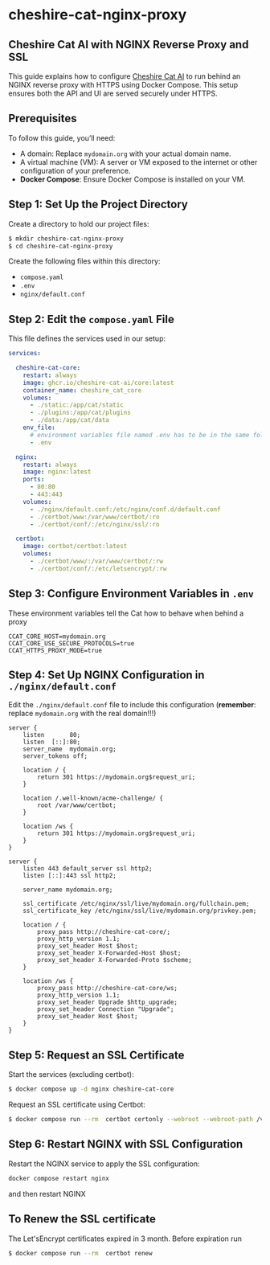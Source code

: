 # cheshire-cat-nginx-proxy
Cheshire Cat AI with NGINX Reverse Proxy and SSL
---

This guide explains how to configure [Cheshire Cat AI](https://cheshirecat.ai/) to run behind an NGINX reverse proxy with HTTPS using Docker Compose. This setup ensures both the API and UI are served securely under HTTPS.

## Prerequisites
To follow this guide, you’ll need:
- A domain: Replace `mydomain.org` with your actual domain name.
- A virtual machine (VM): A server or VM exposed to the internet or other configuration of your preference.
- **Docker Compose**: Ensure Docker Compose is installed on your VM.

## Step 1: Set Up the Project Directory
Create a directory to hold our project files:
```bash
$ mkdir cheshire-cat-nginx-proxy
$ cd cheshire-cat-nginx-proxy
```
Create the following files within this directory:
- `compose.yaml`
- `.env`
- `nginx/default.conf`

## Step 2: Edit the `compose.yaml` File
This file defines the services used in our setup:

```yaml
services:

  cheshire-cat-core:
    restart: always
    image: ghcr.io/cheshire-cat-ai/core:latest
    container_name: cheshire_cat_core
    volumes:
      - ./static:/app/cat/static
      - ./plugins:/app/cat/plugins
      - ./data:/app/cat/data
    env_file:
      # environment variables file named .env has to be in the same folder of compose.yaml
      - .env

  nginx:
    restart: always
    image: nginx:latest
    ports:
      - 80:80
      - 443:443
    volumes:
      - ./nginx/default.conf:/etc/nginx/conf.d/default.conf
      - ./certbot/www:/var/www/certbot/:ro
      - ./certbot/conf/:/etc/nginx/ssl/:ro

  certbot:
    image: certbot/certbot:latest
    volumes:
      - ./certbot/www/:/var/www/certbot/:rw
      - ./certbot/conf/:/etc/letsencrypt/:rw
```

## Step 3: Configure Environment Variables in `.env`
These environment variables tell the Cat how to behave when behind a proxy
```
CCAT_CORE_HOST=mydomain.org
CCAT_CORE_USE_SECURE_PROTOCOLS=true
CCAT_HTTPS_PROXY_MODE=true
```

## Step 4: Set Up NGINX Configuration in `./nginx/default.conf`
Edit the `./nginx/default.conf` file to include this configuration (**remember**: replace `mydomain.org` with the real domain!!!)

```
server {
    listen       80;
    listen  [::]:80;
    server_name  mydomain.org;
    server_tokens off;

    location / {
        return 301 https://mydomain.org$request_uri;
    }

    location /.well-known/acme-challenge/ {
        root /var/www/certbot;
    }

    location /ws {
        return 301 https://mydomain.org$request_uri;
    }
}

server {
    listen 443 default_server ssl http2;
    listen [::]:443 ssl http2;

    server_name mydomain.org;

    ssl_certificate /etc/nginx/ssl/live/mydomain.org/fullchain.pem;
    ssl_certificate_key /etc/nginx/ssl/live/mydomain.org/privkey.pem;

    location / {
        proxy_pass http://cheshire-cat-core/;
        proxy_http_version 1.1;
        proxy_set_header Host $host;
        proxy_set_header X-Forwarded-Host $host;
        proxy_set_header X-Forwarded-Proto $scheme;
    }

    location /ws {
        proxy_pass http://cheshire-cat-core/ws;
        proxy_http_version 1.1;
        proxy_set_header Upgrade $http_upgrade;
        proxy_set_header Connection "Upgrade";
        proxy_set_header Host $host;
    }
}
```

## Step 5: Request an SSL Certificate
Start the services (excluding certbot):

```bash
$ docker compose up -d nginx cheshire-cat-core
```
Request an SSL certificate using Certbot:
```bash
$ docker compose run --rm  certbot certonly --webroot --webroot-path /var/www/certbot/ -d mydomain.org`
```

## Step 6: Restart NGINX with SSL Configuration
Restart the NGINX service to apply the SSL configuration:
```bash
docker compose restart nginx
```
and then restart NGINX

## To Renew the SSL certificate
The Let'sEncrypt certificates expired in 3 month. Before expiration run
```bash
$ docker compose run --rm  certbot renew
```
